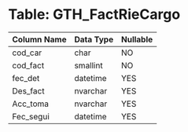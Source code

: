 # Table: GTH_FactRieCargo

| Column Name | Data Type | Nullable |
|-------------|-----------|----------|
| cod_car | char | NO |
| cod_fact | smallint | NO |
| fec_det | datetime | YES |
| Des_fact | nvarchar | YES |
| Acc_toma | nvarchar | YES |
| Fec_segui | datetime | YES |
